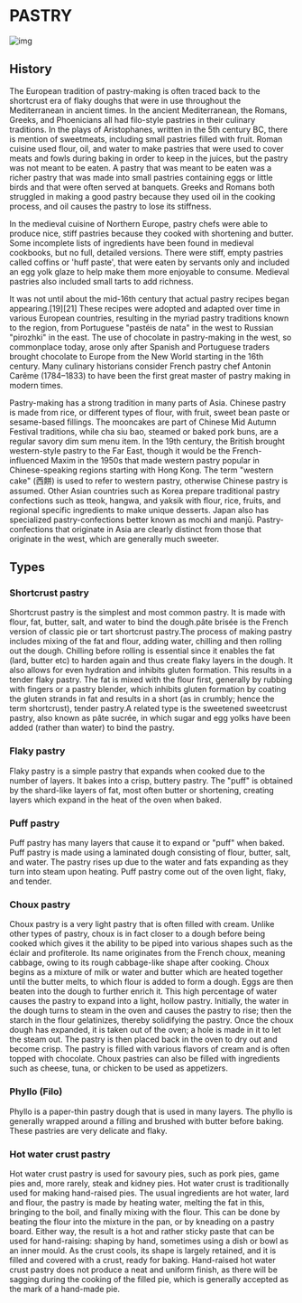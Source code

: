 <main>
  <h1>PASTRY</h1>
     <div class="history-image">
      <img src="https://place-hold.it/550x450.jpg" alt="img">
    </div>
<div class="history">   
      <h2>History</h2>
      <p>The European tradition of pastry-making is often traced back to the shortcrust era of flaky doughs that were in use throughout the Mediterranean in ancient times. In the ancient Mediterranean, the Romans, Greeks, and Phoenicians all had filo-style pastries in their culinary traditions. In the plays of Aristophanes, written in the 5th century BC, there is mention of sweetmeats, including small pastries filled with fruit. Roman cuisine used flour, oil, and water to make pastries that were used to cover meats and fowls during baking in order to keep in the juices, but the pastry was not meant to be eaten. A pastry that was meant to be eaten was a richer pastry that was made into small pastries containing eggs or little birds and that were often served at banquets. Greeks and Romans both struggled in making a good pastry because they used oil in the cooking process, and oil causes the pastry to lose its stiffness.

In the medieval cuisine of Northern Europe, pastry chefs were able to produce nice, stiff pastries because they cooked with shortening and butter. Some incomplete lists of ingredients have been found in medieval cookbooks, but no full, detailed versions. There were stiff, empty pastries called coffins or 'huff paste', that were eaten by servants only and included an egg yolk glaze to help make them more enjoyable to consume. Medieval pastries also included small tarts to add richness.

It was not until about the mid-16th century that actual pastry recipes began appearing.[19][21] These recipes were adopted and adapted over time in various European countries, resulting in the myriad pastry traditions known to the region, from Portuguese "pastéis de nata" in the west to Russian "pirozhki" in the east. The use of chocolate in pastry-making in the west, so commonplace today, arose only after Spanish and Portuguese traders brought chocolate to Europe from the New World starting in the 16th century. Many culinary historians consider French pastry chef Antonin Carême (1784–1833) to have been the first great master of pastry making in modern times.

Pastry-making has a strong tradition in many parts of Asia. Chinese pastry is made from rice, or different types of flour, with fruit, sweet bean paste or sesame-based fillings. The mooncakes are part of Chinese Mid Autumn Festival traditions, while cha siu bao, steamed or baked pork buns, are a regular savory dim sum menu item. In the 19th century, the British brought western-style pastry to the Far East, though it would be the French-influenced Maxim in the 1950s that made western pastry popular in Chinese-speaking regions starting with Hong Kong. The term "western cake" (西餅) is used to refer to western pastry, otherwise Chinese pastry is assumed. Other Asian countries such as Korea prepare traditional pastry confections such as tteok, hangwa, and yaksik with flour, rice, fruits, and regional specific ingredients to make unique desserts. Japan also has specialized pastry-confections better known as mochi and manjū. Pastry-confections that originate in Asia are clearly distinct from those that originate in the west, which are generally much sweeter.</p>
    </div>
    
  <div class="history-types">     
 <h2>Types</h2>
 <h3>Shortcrust pastry</h3> 
    <p>Shortcrust pastry is the simplest and most common pastry. It is made with flour, fat, butter, salt, and water to bind the dough.pâte brisée is the French version of classic pie or tart shortcrust pastry.The process of making pastry includes mixing of the fat and flour, adding water, chilling and then rolling out the dough. Chilling before rolling is essential since it enables the fat (lard, butter etc) to harden again and thus create flaky layers in the dough. It also allows for even hydration and inhibits gluten formation. This results in a tender flaky pastry. The fat is mixed with the flour first, generally by rubbing with fingers or a pastry blender, which inhibits gluten formation by coating the gluten strands in fat and results in a short (as in crumbly; hence the term shortcrust), tender pastry.A related type is the sweetened sweetcrust pastry, also known as pâte sucrée, in which sugar and egg yolks have been added (rather than water) to bind the pastry.</p>
    
<h3>Flaky pastry</h3> 
      <p>Flaky pastry is a simple pastry that expands when cooked due to the number of layers. It bakes into a crisp, buttery pastry. The "puff" is obtained by the shard-like layers of fat, most often butter or shortening, creating layers which expand in the heat of the oven when baked.</p>
    
<h3>Puff pastry</h3> 
      <p>Puff pastry has many layers that cause it to expand or "puff" when baked. Puff pastry is made using a laminated dough consisting of flour, butter, salt, and water. The pastry rises up due to the water and fats expanding as they turn into steam upon heating. Puff pastry come out of the oven light, flaky, and tender.</p>
    
<h3>Choux pastry</h3>
      <p>Choux pastry is a very light pastry that is often filled with cream. Unlike other types of pastry, choux is in fact closer to a dough before being cooked which gives it the ability to be piped into various shapes such as the éclair and profiterole. Its name originates from the French choux, meaning cabbage, owing to its rough cabbage-like shape after cooking.
Choux begins as a mixture of milk or water and butter which are heated together until the butter melts, to which flour is added to form a dough. Eggs are then beaten into the dough to further enrich it. This high percentage of water causes the pastry to expand into a light, hollow pastry. Initially, the water in the dough turns to steam in the oven and causes the pastry to rise; then the starch in the flour gelatinizes, thereby solidifying the pastry. Once the choux dough has expanded, it is taken out of the oven; a hole is made in it to let the steam out. The pastry is then placed back in the oven to dry out and become crisp. The pastry is filled with various flavors of cream and is often topped with chocolate. Choux pastries can also be filled with ingredients such as cheese, tuna, or chicken to be used as appetizers.</p>
    
<h3>Phyllo (Filo)</h3> 
      <p>Phyllo is a paper-thin pastry dough that is used in many layers. The phyllo is generally wrapped around a filling and brushed with butter before baking. These pastries are very delicate and flaky.</p>

<h3>Hot water crust pastry</h3> 
      <p>Hot water crust pastry is used for savoury pies, such as pork pies, game pies and, more rarely, steak and kidney pies. Hot water crust is traditionally used for making hand-raised pies. The usual ingredients are hot water, lard and flour, the pastry is made by heating water, melting the fat in this, bringing to the boil, and finally mixing with the flour. This can be done by beating the flour into the mixture in the pan, or by kneading on a pastry board. Either way, the result is a hot and rather sticky paste that can be used for hand-raising: shaping by hand, sometimes using a dish or bowl as an inner mould. As the crust cools, its shape is largely retained, and it is filled and covered with a crust, ready for baking. Hand-raised hot water crust pastry does not produce a neat and uniform finish, as there will be sagging during the cooking of the filled pie, which is generally accepted as the mark of a hand-made pie.</p>

</main>